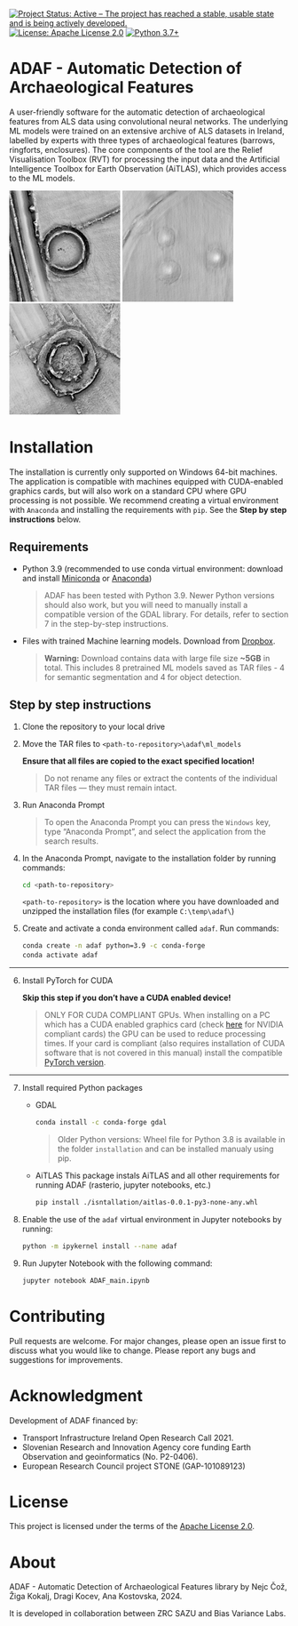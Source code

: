 [![Project Status: Active – The project has reached a stable, usable state and is being actively developed.](https://www.repostatus.org/badges/latest/active.svg?style=for-the-badge)](https://www.repostatus.org/#active) [![License: Apache License 2.0](https://img.shields.io/badge/License-Apache%202.0-olivegreen.svg)](https://github.com/EarthObservation/adaf/blob/main/LICENSE.txt) [![Python 3.7+](https://img.shields.io/badge/python-3.7+-blue.svg)](https://www.python.org/downloads/release/python-370/)




# ADAF - Automatic Detection of Archaeological Features


A user-friendly software for the automatic detection of archaeological features from ALS data using convolutional neural
networks. The underlying ML models were trained on an extensive archive of ALS datasets in Ireland, labelled by experts
with three types of archaeological features (barrows, ringforts, enclosures). The core components of the tool are the
Relief Visualisation Toolbox (RVT) for processing the input data and the Artificial Intelligence Toolbox for Earth
Observation (AiTLAS), which provides access to the ML models.

<img src="adaf/media/ringfort.jpg" alt="drawing" width="200"/> <img src="adaf/media/barrows.jpg" alt="drawing" width="200"/> <img src="adaf/media/enclosure.jpg" alt="drawing" width="200"/>


# Installation

The installation is currently only supported on Windows 64-bit machines. The application is compatible with machines 
equipped with CUDA-enabled graphics cards, but will also work on a standard CPU where GPU processing is not possible.
We recommend creating a virtual environment with `Anaconda` and installing the requirements with `pip`. 
See the **Step by step instructions** below.


## Requirements
* Python 3.9 (recommended to use conda virtual environment: download and install
[Miniconda](https://docs.anaconda.com/free/miniconda/) or
[Anaconda](https://docs.anaconda.com/free/anaconda/install/windows/))

    > ADAF has been tested with Python 3.9. Newer Python versions should also work, but you will need to manually install a compatible version of the GDAL library. For details, refer to section 7 in the step-by-step instructions.

* Files with trained Machine learning models. Download from [Dropbox](https://www.dropbox.com/t/QRVtxUVTPRVSnYKK).

    > **Warning:** Download contains data with large file size **~5GB** in total. This includes 8 pretrained ML models saved as TAR files - 4 for semantic segmentation and 4 for object detection.


## Step by step instructions

1. Clone the repository to your local drive

2. Move the TAR files to `<path-to-repository>\adaf\ml_models`

    **Ensure that all files are copied to the exact specified location!**
    
    > Do not rename any files or extract the contents of the individual TAR files — they must remain intact.

3. Run Anaconda Prompt

    > To open the Anaconda Prompt you can press the `Windows` key, type “Anaconda Prompt”, and select the application from the search results.

4. In the Anaconda Prompt, navigate to the installation folder by running commands:
    
   ```bash
   cd <path-to-repository>
   ```
   
   `<path-to-repository>` is the location where you have downloaded and unzipped the installation files (for example `C:\temp\adaf\`)

5. Create and activate a conda environment called `adaf`. Run commands:

    ```bash
    conda create -n adaf python=3.9 -c conda-forge
    conda activate adaf
    ```
    
---
6. Install PyTorch for CUDA


    **Skip this step if you don’t have a CUDA enabled device!**

    > ONLY FOR CUDA COMPLIANT GPUs. When installing on a PC which has a CUDA enabled graphics card (check
    > [here](https://developer.nvidia.com/cuda-gpus) for
    > NVIDIA compliant cards) the GPU can be used to reduce processing times. If your card is compliant (also requires
    > installation of CUDA software that is not covered in this manual) install the compatible 
    > [PyTorch version](https://developer.nvidia.com/cuda-gpus).

---

7. Install required Python packages

    * GDAL
        ```bash
        conda install -c conda-forge gdal
        ```
        > Older Python versions: Wheel file for Python 3.8 is available in the folder `installation` and can be installed manualy using pip. 
    
    * AiTLAS
      This package instals AiTLAS and all other requirements for running ADAF (rasterio, jupyter notebooks, etc.)
        ```bash
        pip install ./isntallation/aitlas-0.0.1-py3-none-any.whl
        ```
   
8. Enable the use of the `adaf` virtual environment in Jupyter notebooks by running:

    ```bash   
    python -m ipykernel install --name adaf
    ```

9. Run Jupyter Notebook with the following command:

    ```bash   
    jupyter notebook ADAF_main.ipynb
    ```

# Contributing
Pull requests are welcome. For major changes, please open an issue first to discuss what you would like to change. Please report any bugs and suggestions for improvements.

# Acknowledgment
Development of ADAF financed by:
* Transport Infrastructure Ireland Open Research Call 2021.
* Slovenian Research and Innovation Agency core funding Earth Observation and geoinformatics (No. P2-0406).
* European Research Council project STONE (GAP-101089123)

# License
This project is licensed under the terms of the [Apache License 2.0](https://github.com/EarthObservation/adaf/blob/main/LICENSE.txt).

# About
ADAF - Automatic Detection of Archaeological Features library by Nejc Čož, Žiga Kokalj, Dragi Kocev, Ana Kostovska, 2024.

It is developed in collaboration between ZRC SAZU and Bias Variance Labs.
